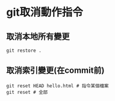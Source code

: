 # git取消動作指令

## 取消本地所有變更
```
git restore .
```

## 取消索引變更(在commit前)
```
git reset HEAD hello.html # 指令某個檔案
git reset # 全部
```

